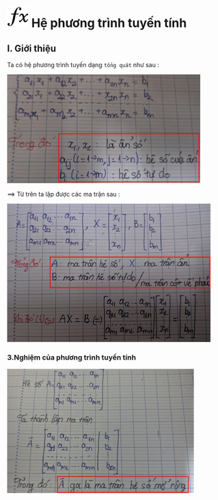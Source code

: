 # ![icons8-formula_fx.png](https://raw.githubusercontent.com/Zenfection/Image/master/2021/03/31-20-14-57-icons8-formula_fx.png) Hệ phương trình tuyến tính

## I. Giới thiệu

Ta có hệ phương trình tuyến dạng `tổng quát` như sau : 

<img src="https://raw.githubusercontent.com/Zenfection/Image/master/2021/03/31-20-26-01-31-20-21-52-a93271ad-c8b7-4389-8b19-e7b545add02c.jpg" title="" alt="31-20-21-52-a93271ad-c8b7-4389-8b19-e7b545add02c.jpg" width="452">

==> Từ trên ta lập được các ma trận sau : 

<img src="https://raw.githubusercontent.com/Zenfection/Image/master/2021/03/31-20-25-15-31-20-22-51-aa57aadb-4671-4634-87fd-a7a9fffd8ce2.jpg" title="" alt="31-20-22-51-aa57aadb-4671-4634-87fd-a7a9fffd8ce2.jpg" width="476">



### 3.Nghiệm của phương trình tuyến tính

<img src="https://raw.githubusercontent.com/Zenfection/Image/master/2021/03/31-20-27-28-31-20-24-32-133fdbee-04fb-4d12-a3fc-f925688f894b.jpg" title="" alt="31-20-24-32-133fdbee-04fb-4d12-a3fc-f925688f894b.jpg" width="437">
